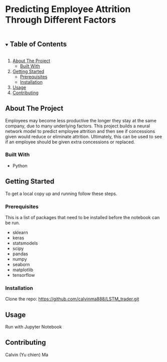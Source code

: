 # Predicting Employee Attrition Through Different Factors
 
<!-- TABLE OF CONTENTS -->
<details open="open">
  <summary><h2 style="display: inline-block">Table of Contents</h2></summary>
  <ol>
    <li>
      <a href="#about-the-project">About The Project</a>
      <ul>
        <li><a href="#built-with">Built With</a></li>
      </ul>
    </li>
    <li>
      <a href="#getting-started">Getting Started</a>
      <ul>
        <li><a href="#prerequisites">Prerequisites</a></li>
        <li><a href="#installation">Installation</a></li>
      </ul>
    </li>
    <li><a href="#usage">Usage</a></li>
    <li><a href="#contributing">Contributing</a></li>
  </ol>
</details>


<!-- ABOUT THE PROJECT -->
## About The Project

Employees may become less productive the longer they stay at the same company, due to many underlying factors. 
This project builds a neural network model to predict employee attrition and then see if concessions given would reduce or eliminate attrition. 
Ultimately, this can be used to see if an employee should be given extra concessions or replaced. 

### Built With

* []()Python


<!-- GETTING STARTED -->
## Getting Started

To get a local copy up and running follow these steps.

### Prerequisites

This is a list of packages that need to be installed before the notebook can be run.
* sklearn
* keras
* statsmodels
* scipy
* pandas
* numpy
* seaborn
* matplotlib
* tensorflow


### Installation

Clone the repo: https://github.com/calvinma888/LSTM_trader.git
   

<!-- USAGE EXAMPLES -->
## Usage

Run with Jupyter Notebook


<!-- CONTRIBUTING -->
## Contributing

Calvin (Yu chien) Ma


